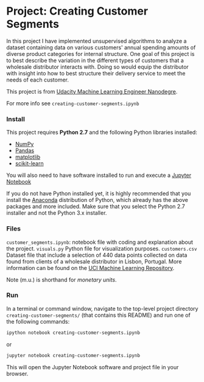 # Project: Creating Customer Segments

In this project I have implemented unsupervised algorithms to analyze a dataset containing data on various customers' annual spending amounts of diverse product categories for internal structure. One goal of this project is to best describe the variation in the different types of customers that a wholesale distributor interacts with. Doing so would equip the distributor with insight into how to best structure their delivery service to meet the needs of each customer.

This project is from [Udacity Machine Learning Engineer Nanodegre](https://eu.udacity.com/).

For more info see `creating-customer-segments.ipynb`

### Install

This project requires **Python 2.7** and the following Python libraries installed:

- [NumPy](http://www.numpy.org/)
- [Pandas](http://pandas.pydata.org)
- [matplotlib](http://matplotlib.org/)
- [scikit-learn](http://scikit-learn.org/stable/)

You will also need to have software installed to run and execute a [Jupyter Notebook](http://ipython.org/notebook.html)

If you do not have Python installed yet, it is highly recommended that you install the [Anaconda](http://continuum.io/downloads) distribution of Python, which already has the above packages and more included. Make sure that you select the Python 2.7 installer and not the Python 3.x installer. 

### Files

 `customer_segments.ipynb`: notebook file with coding and explanation about the project. 
 `visuals.py` Python file for visualization purposes.
 `customers.csv` Dataset file that include a selection of 440 data points collected on data found from clients of a wholesale distributor in Lisbon, Portugal. More information can be found on the [UCI Machine Learning Repository](https://archive.ics.uci.edu/ml/datasets/Wholesale+customers).

Note (m.u.) is shorthand for *monetary units*. 

### Run

In a terminal or command window, navigate to the top-level project directory `creating-customer-segments/` (that contains this README) and run one of the following commands:

```bash
ipython notebook creating-customer-segments.ipynb
```  
or
```bash
jupyter notebook creating-customer-segments.ipynb
```

This will open the Jupyter Notebook software and project file in your browser.
